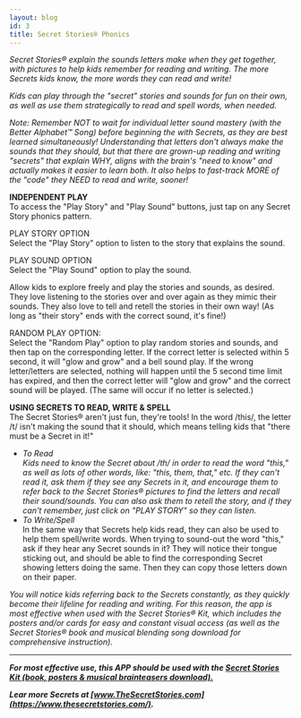 ```yaml
---
layout: blog
id: 3
title: Secret Stories® Phonics
---
```

*Secret Stories® explain the sounds letters make when they get together, with pictures to help kids remember for reading and writing. The more Secrets kids know, the more words they can read and write!* 

*Kids can play through the "secret" stories and sounds for fun on their own, as well as use them strategically to read and spell words, when needed.*

*Note: Remember NOT to wait for individual letter sound mastery (with the Better Alphabet™ Song) before beginning the with Secrets, as they are best learned simultaneously! Understanding that letters don't always make the sounds that they should, but that there are grown-up reading and writing "secrets" that explain WHY, aligns with the brain's "need to know" and actually makes it easier to learn both. It also helps to fast-track MORE of the "code" they NEED to read and write, sooner!*

**INDEPENDENT PLAY**\
To access the "Play Story" and "Play Sound" buttons, just tap on any Secret Story phonics pattern. 

PLAY STORY OPTION\
Select the "Play Story" option to listen to the story that explains the sound.  

PLAY SOUND OPTION\
Select the "Play Sound" option to play the sound.

Allow kids to explore freely and play the stories and sounds, as desired. They love listening to the stories over and over again as they mimic their sounds. They also love to tell and retell the stories in their own way! (As long as "their story" ends with the correct sound, it's fine!) 

RANDOM PLAY OPTION:\
Select the "Random Play" option to play random stories and sounds, and then tap on the corresponding letter. If the correct letter is selected within 5 second, it will "glow and grow" and a bell sound play. If the wrong letter/letters are selected, nothing will happen until the 5 second time limit has expired, and then the correct letter will "glow and grow" and the correct sound will be played. (The same will occur if no letter is selected.)  

**USING SECRETS TO READ, WRITE & SPELL**\
The Secret Stories® aren't just fun, they're tools! In the word /this/, the letter /t/ isn't making the sound that it should, which means telling kids that "there must be a Secret in it!"

* *To Read*\
  *Kids need to know the Secret about /th/ in order to read the word "this," as well as lots of other words, like: "this, them, that," etc. If they can't read it, ask them if they see any Secrets in it, and encourage them to refer back to the Secret Stories® pictures to find the letters and recall their sound/sounds. You can also ask them to retell the story, and if they can't remember, just click on "PLAY STORY" so they can listen.*
* *To Write/Spell*\
  In the same way that Secrets help kids read, they can also be used to help them spell/write words. When trying to sound-out the word "this," ask if they hear any Secret sounds in it? They will notice their tongue sticking out, and should be able to find the corresponding Secret showing letters doing the same. Then they can copy those letters down on their paper.

*You will notice kids referring back to the Secrets constantly, as they quickly become their lifeline for reading and writing. For this reason, the app is most effective when used with the Secret Stories® Kit, which includes the posters and/or cards for easy and constant visual access (as well as the Secret Stories® book and musical blending song download for comprehensive instruction).*

- - -

***For most effective use, this APP should be used with the [Secret Stories Kit (book, posters & musical brainteasers download).](https://www.thesecretstories.com/buy/)***

***Lear more Secrets at [www.TheSecretStories.com](https://www.thesecretstories.com/).***